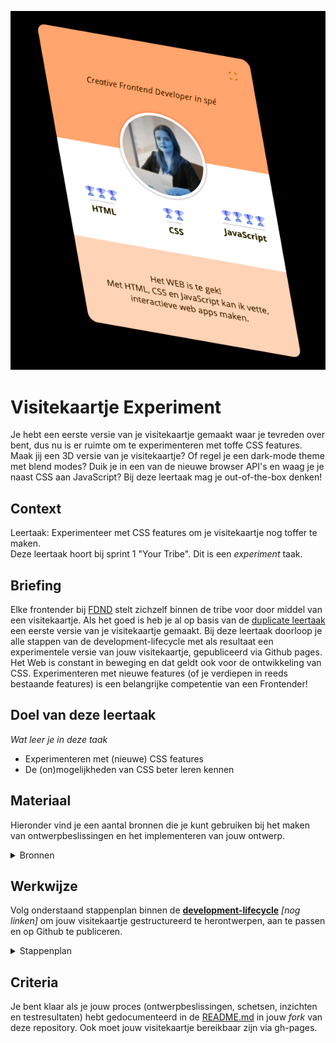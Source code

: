 <link rel="stylesheet" href="https://tasks.fdnd.nl/global.css">

![Visitekaartje](VisitekaartjeExperiment.jpg "Visitekaartje")

# Visitekaartje Experiment
Je hebt een eerste versie van je visitekaartje gemaakt waar je tevreden over bent, dus nu is er ruimte om te experimenteren met toffe CSS features. Maak jij een 3D versie van je visitekaartje? Of regel je een dark-mode theme met blend modes? Duik je in een van de nieuwe browser API's en waag je je naast CSS aan JavaScript? Bij deze leertaak mag je out-of-the-box denken!

## Context

Leertaak: Experimenteer met CSS features om je visitekaartje nog toffer te maken.  
Deze leertaak hoort bij sprint 1 "Your Tribe". Dit is een _experiment_ taak.

## Briefing
Elke frontender bij [FDND](https://fdnd.nl) stelt zichzelf binnen de tribe voor door middel van een visitekaartje. Als het goed is heb je al op basis van de [duplicate leertaak](https://github.com/fdnd-task/fdnd-net-presence-duplicate) een eerste versie van je visitekaartje gemaakt. Bij deze leertaak doorloop je alle stappen van de development-lifecycle met als resultaat een experimentele versie van jouw visitekaartje, gepubliceerd via Github pages. Het Web is constant in beweging en dat geldt ook voor de ontwikkeling van CSS. Experimenteren met nieuwe features (of je verdiepen in reeds bestaande features) is een belangrijke competentie van een Frontender!

## Doel van deze leertaak
*Wat leer je in deze taak*

* Experimenteren met (nieuwe) CSS features
* De (on)mogelijkheden van CSS beter leren kennen


## Materiaal
Hieronder vind je een aantal bronnen die je kunt gebruiken bij het maken van ontwerpbeslissingen en het implementeren van jouw ontwerp.

<details>
<summary>Bronnen</summary>
  
* Typography: [CSS Text Effects](https://freefrontend.com/css-text-effects/]


</details>

## Werkwijze
Volg onderstaand stappenplan binnen de [**development-lifecycle**]() _[nog linken]_ om jouw visitekaartje gestructureerd te herontwerpen, aan te passen en op Github te publiceren.

<details>
<summary>Stappenplan</summary>

### Analyseren
*In de analysefase inventariseer je wat er moet gebeuren om een taak uit te voeren en formuleer je een aantal uitgangspunten waar je ontwerp aan moet voldoen.* 

Voor het uitvoeren van deze taak nemen we een aantal stappen, we gaan:
1. een aantal ontwerpbeslissingen nemen op basis van de uitleg
2. die beslissingen inbouwen in het bestaande visitekaartje
3. jouw visitekaartje publiceren via Github pages
4. het visitekaartje testen op klasgenoten
5. het proces documenteren in de [README.md](../README.md)

---

### Ontwerpen
*In de ontwerpfase maak je meerdere ontwerpen (divergeren) en neem je vervolgens beslissingen (convergeren) op basis van de door jou geformuleerde uitgangspunten. Je zorgt je dat je precies weet wat je moet gaan bouwen.*

In de workshop *Trucjes met CSS 1* heb je een aantal inspirerende voorbeelden gezien van ontwerpen gerealiseerd met CSS. Ontwerp een nieuwe versie van je visitekaartje en probeer hierbij, net als bij de voorbeelden is gedaan, out-of-the-box te denken. 

[Hierboven](/#materiaal) staan de in de workshop getoonde voorbeelden voor als je nog even rustig wil kijken. Je kan natuurlijk ook zelf zoeken naar inspirerende voorbeelden; google bijvoorbeeld op *'Cool CSS tricks 2021'*...

Pak een A4 en maak een aantal schetsen aan de hand van het template. 

Na bovenstaande stappen zorgvuldig doorlopen te hebben weet je ongeveer wat je gaat bouwen. Je kunt nu goed voorbereid door naar de volgende fase.

---

### Bouwen
*In de bouwfase realiseer je de beslissingen uit de ontwerpfase.*

#### Een ontwerp realiseren

Heb je een mooi ontwerp gemaakt van jou visitekaartje op basis van een van de inspirerende voorbeelden? Onderzoek hoe het voorbeeld is gemaakt door het lezen van de tutroial als dat er bij zit, of als er geen tutorial is door gebruik te maken van de *DevTools* van je browser.

---

### Integreren
*In de integratiefase voer je de aanpassingen door zodat iedereen ze kan zien.*

Je gaat jouw aanpassing op het visitekaartje publiceren op internet! Doorloop hierbij dezelfde stappen als bij de [duplicate leertaak](https://github.com/fdnd-task/fdnd-net-presence-duplicate).

Als het goed is gegaan kan je binnen enkele momenten jouw visitekaartje bekijken via de URL: [https://username.github.io/fdnd-visitekaartje-experiment/](https://username.github.io/fdnd-visitekaartje-experiment/).

Bekijk jouw visitekaartje even uitgebreid, ga daarna verder met de volgende fase.

---

### Testen
*In de testfase controleer je of jouw aanpassingen werken zoals bedoeld.*

Laat jouw visitekaartje testen door een paar klasgenoten en jouw docent. Noteer wat ze er van vinden. Ben je tevreden met het resultaat? Zo niet herhaal dan bovenstaande stappen.

---

</details>

## Criteria
Je bent klaar als je jouw proces (ontwerpbeslissingen, schetsen, inzichten en testresultaten) hebt gedocumenteerd in de [README.md](../README.md) in jouw *fork* van deze repository. Ook moet jouw visitekaartje bereikbaar zijn via gh-pages.


